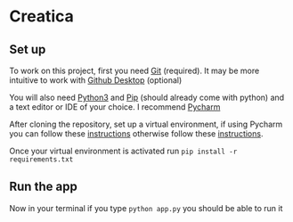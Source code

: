 # Creatica

## Set up

To work on this project, first you need [Git](https://gitforwindows.org/) (required).
It may be more intuitive to work with [Github Desktop](https://desktop.github.com/) (optional)

You will also need [Python3](https://www.python.org/downloads/) and [Pip](https://pypi.org/project/pip/) (should already come with python)
and a text editor or IDE of your choice. I recommend [Pycharm](https://www.jetbrains.com/pycharm/)

After cloning the repository, set up a virtual environment, if using Pycharm you can follow these [instructions](https://www.jetbrains.com/help/pycharm/creating-virtual-environment.html)
otherwise follow these [instructions](https://packaging.python.org/guides/installing-using-pip-and-virtual-environments/).

Once your virtual environment is activated run `pip install -r requirements.txt`

## Run the app
Now in your terminal if you type `python app.py` you should be able to run it
